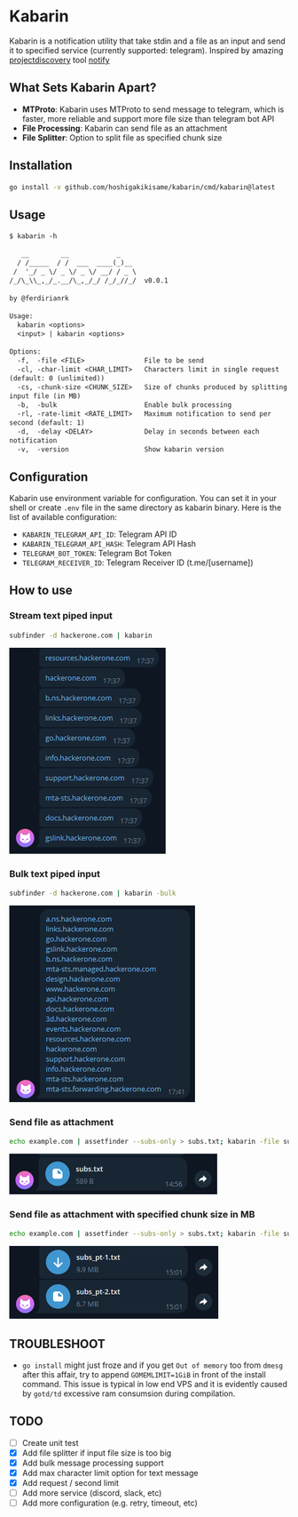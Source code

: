 # Kabarin

Kabarin is a notification utility that take stdin and a file as an input and send it to specified service (currently supported: telegram). Inspired by amazing [projectdiscovery](https://github.com/projectdiscovery) tool [notify](https://github.com/projectdiscovery/notify)

## What Sets Kabarin Apart?
- **MTProto**: Kabarin uses MTProto to send message to telegram, which is faster, more reliable and support more file size than telegram bot API
- **File Processing**: Kabarin can send file as an attachment
- **File Splitter**: Option to split file as specified chunk size

## Installation
```bash
go install -v github.com/hoshigakikisame/kabarin/cmd/kabarin@latest
```

## Usage
```text
$ kabarin -h

   __        __            _
  / /_____  / /  ___  ____(_)__
 /  '_/ _ \/ _ \/ _ \/ __/ / _ \
/_/\_\\_,_/_.__/\_,_/_/ /_/_//_/  v0.0.1

by @ferdirianrk

Usage:
  kabarin <options>
  <input> | kabarin <options>

Options:
  -f,  -file <FILE>               File to be send
  -cl, -char-limit <CHAR_LIMIT>   Characters limit in single request (default: 0 (unlimited))
  -cs, -chunk-size <CHUNK_SIZE>   Size of chunks produced by splitting input file (in MB)
  -b,  -bulk                      Enable bulk processing
  -rl, -rate-limit <RATE_LIMIT>   Maximum notification to send per second (default: 1)
  -d,  -delay <DELAY>             Delay in seconds between each notification
  -v,  -version                   Show kabarin version
```

## Configuration
Kabarin use environment variable for configuration. You can set it in your shell or create `.env` file in the same directory as kabarin binary. Here is the list of available configuration:
- `KABARIN_TELEGRAM_API_ID`: Telegram API ID
- `KABARIN_TELEGRAM_API_HASH`: Telegram API Hash
- `TELEGRAM_BOT_TOKEN`: Telegram Bot Token
- `TELEGRAM_RECEIVER_ID`: Telegram Receiver ID (t.me/[username])

## How to use
### Stream text piped input
```bash
subfinder -d hackerone.com | kabarin
```
![alt text](assets/stream_text.png)

### Bulk text piped input
```bash
subfinder -d hackerone.com | kabarin -bulk
```
![alt text](assets/bulk_text.png)

### Send file as attachment
```bash
echo example.com | assetfinder --subs-only > subs.txt; kabarin -file subs.txt
```
![alt text](assets/file.png)

### Send file as attachment with specified chunk size in MB
```bash
echo example.com | assetfinder --subs-only > subs.txt; kabarin -file subs.txt -cs 10
```
![alt text](assets/chunk_file.png)

## TROUBLESHOOT
- `go install` might just froze and if you get `Out of memory` too from `dmesg` after this affair, try to append `GOMEMLIMIT=1GiB` in front of the install command. This issue is typical in low end VPS and it is evidently caused by `gotd/td` excessive ram consumsion during compilation.

## TODO
- [ ] Create unit test
- [x] Add file splitter if input file size is too big
- [x] Add bulk message processing support
- [x] Add max character limit option for text message
- [x] Add request / second limit
- [ ] Add more service (discord, slack, etc)
- [ ] Add more configuration (e.g. retry, timeout, etc)